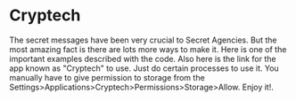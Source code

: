 # Cryptech
The secret messages have been very crucial to Secret Agencies. But the most amazing fact is there are lots more ways to make it. Here is one of the important examples described with the code. Also here is the link for the app known as "Cryptech" to use. Just do certain processes to use it. You manually have to give permission to storage from the Settings>Applications>Cryptech>Permissions>Storage>Allow. Enjoy it!. 
